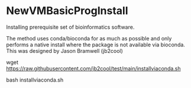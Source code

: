 # NewVMBasicProgInstall
Installing prerequisite set of bioinformatics software.

The method uses conda/bioconda for as much as possible and only performs a native install where the package is not available via bioconda. This was designed by Jason Bramwell (jb2cool)

wget https://raw.githubusercontent.com/jb2cool/test/main/installviaconda.sh

bash installviaconda.sh
